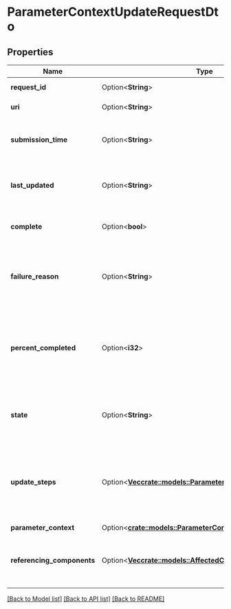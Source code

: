 # ParameterContextUpdateRequestDto

## Properties

Name | Type | Description | Notes
------------ | ------------- | ------------- | -------------
**request_id** | Option<**String**> | The ID of the request | [optional]
**uri** | Option<**String**> | The URI for the request | [optional]
**submission_time** | Option<**String**> | The timestamp of when the request was submitted | [optional]
**last_updated** | Option<**String**> | The timestamp of when the request was last updated | [optional]
**complete** | Option<**bool**> | Whether or not the request is completed | [optional]
**failure_reason** | Option<**String**> | The reason for the request failing, or null if the request has not failed | [optional]
**percent_completed** | Option<**i32**> | A value between 0 and 100 (inclusive) indicating how close the request is to completion | [optional]
**state** | Option<**String**> | A description of the current state of the request | [optional]
**update_steps** | Option<[**Vec<crate::models::ParameterContextUpdateStepDto>**](ParameterContextUpdateStepDTO.md)> | The steps that are required in order to complete the request, along with the status of each | [optional]
**parameter_context** | Option<[**crate::models::ParameterContextDto**](ParameterContextDTO.md)> |  | [optional]
**referencing_components** | Option<[**Vec<crate::models::AffectedComponentEntity>**](AffectedComponentEntity.md)> | The components that are referenced by the update. | [optional]

[[Back to Model list]](../README.md#documentation-for-models) [[Back to API list]](../README.md#documentation-for-api-endpoints) [[Back to README]](../README.md)


